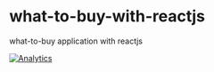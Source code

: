 # what-to-buy-with-reactjs
what-to-buy application with reactjs


[![Analytics](https://ga-beacon.appspot.com/UA-54543878-3/robertsv/what-to-buy-with-reactjs)]()
